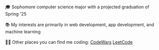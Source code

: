 🎓 Sophomore computer science major with a projected graduation of Spring '25
<br>
<br>
📚 My interests are primarily in web development, app development, and machine learning
<br>
<br>
👨‍💻 Other places you can find me coding: [CodeWars](https://www.codewars.com/users/nrfletcher)  [LeetCode](https://leetcode.com/nrfletcher/)

<!---
nfletcher27/nfletcher27 is a ✨ special ✨ repository because its `README.md` (this file) appears on your GitHub profile.
You can click the Preview link to take a look at your changes.
--->
